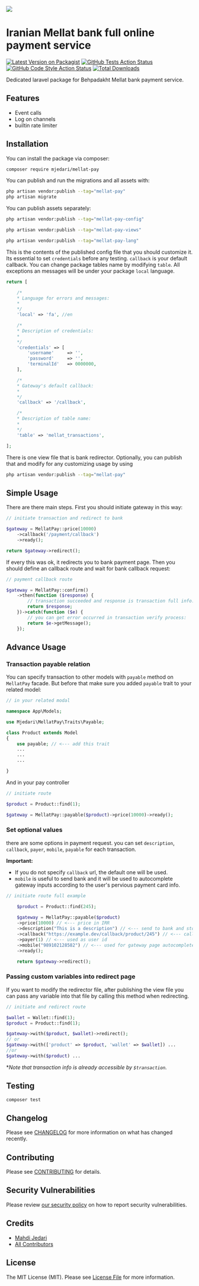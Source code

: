 ![](https://raw.githubusercontent.com/mjedari/mellat-pay/master/art/banner.png)
# Iranian Mellat bank full online payment service

[![Latest Version on Packagist](https://img.shields.io/packagist/v/mjedari/mellat-pay.svg?style=flat-square)](https://packagist.org/packages/mjedari/mellat-pay)
[![GitHub Tests Action Status](https://img.shields.io/github/workflow/status/mjedari/mellat-pay/run-tests?label=tests)](https://github.com/mjedari/mellat-pay/actions?query=workflow%3Arun-tests+branch%3Amain)
[![GitHub Code Style Action Status](https://img.shields.io/github/workflow/status/mjedari/mellat-pay/Check%20&%20fix%20styling?label=code%20style)](https://github.com/mjedari/mellat-pay/actions?query=workflow%3A"Check+%26+fix+styling"+branch%3Amain)
[![Total Downloads](https://img.shields.io/packagist/dt/mjedari/mellat-pay.svg?style=flat-square)](https://packagist.org/packages/mjedari/mellat-pay)

Dedicated laravel package for Behpadakht Mellat bank payment service.



## Features

- Event calls
- Log on channels
- builtin rate limiter


## Installation

You can install the package via composer:

```bash
composer require mjedari/mellat-pay
```

You can publish and run the migrations and all assets with:

```bash
php artisan vendor:publish --tag="mellat-pay"
php artisan migrate
```

You can publish assets separately:

```bash
php artisan vendor:publish --tag="mellat-pay-config"

php artisan vendor:publish --tag="mellat-pay-views"

php artisan vendor:publish --tag="mellat-pay-lang"
```

This is the contents of the published config file that you should customize it. Its essential to set  `credentials` before any testing. `callback` is your default callback. You can change package tables name by modifying `table`. All exceptions an messages will be under your package `local` language.

```php
return [

    /*
    * Language for errors and messages:
    *
    */
    'local' => 'fa', //en

    /*
    * Description of credentials:
    *
    */
    'credentials' => [
        'username'     => '',
        'password'     => '',
        'terminalId'   => 0000000,
    ],

    /*
    * Gateway's default callback:
    *
    */
    'callback' => '/callback',

    /*
    * Description of table name:
    *
    */
    'table' => 'mellat_transactions',

];
```

There is one view file that is bank redirector. Optionally, you can publish that and modify for any customizing usage by using

```bash
php artisan vendor:publish --tag="mellat-pay"
```

## Simple Usage

There are there main steps. First you should initiate gateway in this way:
```php
// initiate transaction and redirect to bank

$gateway = MellatPay::price(10000)
    ->callback('/payment/callback')
    ->ready();

return $gateway->redirect();
```
If every this was ok, it redirects you to bank payment page.
Then you should define an callback route and wait for bank callback request:

```php
// payment callback route

$gateway = MellatPay::confirm()
    ->then(function ($response) {
        // transaction succeeded and response is transaction full info:
        return $response;
    })->catch(function ($e) {
        // you can get error occurred in transaction verify process:
        return $e->getMessage();
    });
```

## Advance Usage
### Transaction payable relation
You can specify transaction to other models with `payable` method on `MellatPay` facade. But before that make sure you added `payable` trait to your related model:
```php
// in your related modal

namespace App\Models;

use Mjedari\MellatPay\Traits\Payable;

class Product extends Model
{
    use payable; // <--- add this trait
    ...
    ...
    ...

}

```
And in your pay controller
```php
// initiate route

$product = Product::find(1);

$gateway = MellatPay::payable($product)->price(10000)->ready();

```
### Set optional values
there are some options in payment request. you can set `description`, `callback`, `payer`, `mobile`, `payable` for each transaction.

**Important:**
- If you do not specify `callback` url, the default one will be used.
- `mobile` is useful to send bank and it will be used to autocomplete gateway inputs according to the user's pervious payment card info.
```php
// initiate route full example

    $product = Product::find(245);
    
    $gateway = MellatPay::payable($product)
    ->price(10000) // <--- price in IRR
    ->description("This is a description") // <--- send to bank and store
    ->callback("https://example.dev/callback/product/245") // <--- callback to etch request 
    ->payer(1) // <--- used as user id 
    ->mobile("989102128582") // <--- used for gateway page autocomplete
    ->ready();

    return $gateway->redirect();

```

### Passing custom variables into redirect page
If you want to modify the redirector file, after publishing the view file you can pass any variable into that file by calling this method when redirecting.
```php
// initiate and redirect route

$wallet = Wallet::find(1);
$product = Product::find(1);

$gateway->with($product, $wallet)->redirect();
// or
$gateway->with(['product' => $product, 'wallet' => $wallet]) ...
//or
$gateway->with($product) ...

```
**Note that transaction info is already accessible by `$transaction`.*

## Testing

```bash
composer test
```

## Changelog

Please see [CHANGELOG](CHANGELOG.md) for more information on what has changed recently.

## Contributing

Please see [CONTRIBUTING](.github/CONTRIBUTING.md) for details.

## Security Vulnerabilities

Please review [our security policy](../../security/policy) on how to report security vulnerabilities.

## Credits

-   [Mahdi Jedari](https://github.com/mjedari)
-   [All Contributors](../../contributors)

## License

The MIT License (MIT). Please see [License File](LICENSE.md) for more information.
